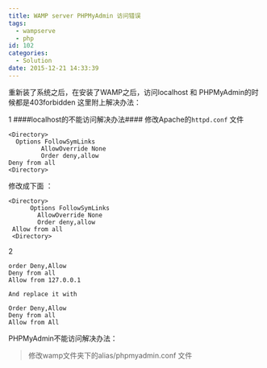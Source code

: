 ```yaml
---
title: WAMP server PHPMyAdmin 访问错误
tags:
  - wampserve
  - php
id: 102
categories:
  - Solution
date: 2015-12-21 14:33:39
---
```


重新装了系统之后，在安装了WAMP之后，访问localhost 和 PHPMyAdmin的时候都是403forbidden
这里附上解决办法：

1
####localhost的不能访问解决办法####
修改Apache的`httpd.conf` 文件

``` 
<Directory>
  Options FollowSymLinks
         AllowOverride None
         Order deny,allow
Deny from all
<Directory>
```
修改成下面 ：

```
<Directory>
      Options FollowSymLinks
        AllowOverride None
        Order deny,allow
 Allow from all
 <Directory>
```
2

```
order Deny,Allow
Deny from all
Allow from 127.0.0.1

And replace it with

Order Deny,Allow
Deny from all
Allow from All
```
PHPMyAdmin不能访问解决办法：
>修改wamp文件夹下的alias/phpmyadmin.conf 文件
